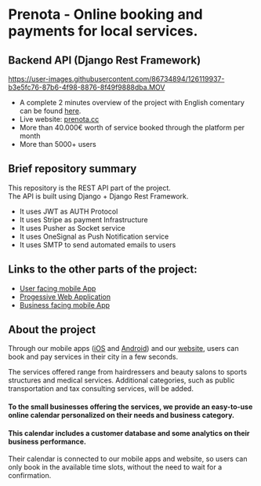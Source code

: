 

# Prenota - Online booking and payments for local services.
## Backend API (Django Rest Framework)

https://user-images.githubusercontent.com/86734894/126119937-b3e5fc76-87b6-4f98-8876-8f49f9888dba.MOV


- A complete 2 minutes overview of the project with English comentary can be found [here](https://www.youtube.com/watch?v=mReddWSSp-A).
- Live website: [prenota.cc](https://prenota.cc)
- More than 40.000€ worth of service booked through the platform per month
- More than 5000+ users


## Brief repository summary  
This repository is the REST API part of the project.   
The API is built using Django + Django Rest Framework.
- It uses JWT as AUTH Protocol
- It uses Stripe as payment Infrastructure 
- It uses Pusher as Socket service
- It uses OneSignal as Push Notification service
- It uses SMTP to send automated emails to users


## Links to the other parts of the project:
- [User facing mobile App](https://github.com/VenierGiacomo/Prenota-User-Mobile-App)
- [Progessive Web Application](https://github.com/VenierGiacomo/Prenota-PWA)
- [Business facing mobile App](https://github.com/VenierGiacomo/Prenota-Business-Mobile-App/)


## About the project
Through our mobile apps ([iOS](https://apps.apple.com/app/id1523525291) and [Android](https://play.google.com/store/apps/details?id=io.prenota.client)) and our [website](https://prenota.cc), users can book and pay services in their city in a few seconds.

The services offered range from hairdressers and beauty salons to sports structures and medical services. Additional categories, such as public transportation and tax consulting services, will be added.

#### To the small businesses offering the services, we provide an easy-to-use online calendar personalized on their needs and business category.
#### This calendar includes a customer database and some analytics on their business performance.

Their calendar is connected to our mobile apps and website, so users can only book in the available time slots, without the need to wait for a confirmation.






